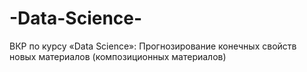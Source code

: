 # -Data-Science-
ВКР по курсу  «Data Science»: Прогнозирование конечных свойств новых материалов (композиционных материалов)
